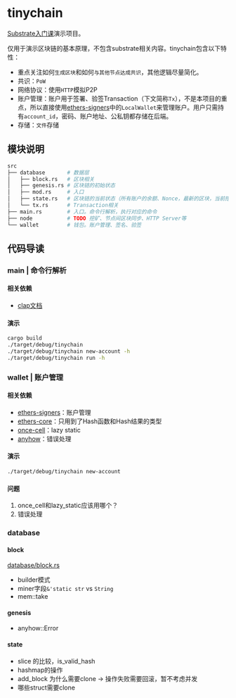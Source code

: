 # tinychain

[Substrate入门课](https://appbhteffsi3308.h5.xiaoeknow.com/v1/goods/goods_detail/p_62ac1ea6e4b0ba331dc9542c?type=3&type=3)演示项目。

仅用于演示区块链的基本原理，不包含substrate相关内容。tinychain包含以下特性：
- 重点关注如何`生成区块`和如何`与其他节点达成共识`，其他逻辑尽量简化。
- 共识：`PoW`
- 网络协议：使用`HTTP`模拟P2P
- 账户管理：账户用于签署、验签Transaction（下文简称`Tx`），不是本项目的重点，所以直接使用[ethers-signers](https://docs.rs/crate/ethers-signers/0.17.0)中的`LocalWallet`来管理账户。用户只需持有`account_id`，密码、账户地址、公私钥都存储在后端。
- 存储：`文件`存储

## 模块说明

```sh
src
├── database       # 数据层
│   ├── block.rs   # 区块相关
│   ├── genesis.rs # 区块链的初始状态
│   ├── mod.rs     # 入口
│   ├── state.rs   # 区块链的当前状态（所有账户的余额、Nonce，最新的区块，当前挖矿难度等）
│   └── tx.rs      # Transaction相关
├── main.rs        # 入口。命令行解析，执行对应的命令
├── node           # TODO 挖矿、节点间区块同步、HTTP Server等
└── wallet         # 钱包。账户管理、签名、验签
```

## 代码导读

### main | 命令行解析

#### 相关依赖

- [clap文档](https://docs.rs/crate/clap/4.0.18)

#### 演示

```sh
cargo build
./target/debug/tinychain
./target/debug/tinychain new-account -h
./target/debug/tinychain run -h
```

### wallet | 账户管理

#### 相关依赖

- [ethers-signers](https://docs.rs/crate/ethers-signers/0.17.0)：账户管理
- [ethers-core](https://docs.rs/crate/ethers-core/0.17.0)：只用到了Hash函数和Hash结果的类型
- [once-cell](https://docs.rs/crate/once_cell/1.15.0)：lazy static
- [anyhow](https://docs.rs/crate/anyhow/1.0.66)：错误处理

#### 演示

```sh
./target/debug/tinychain new-account
```

#### 问题

1. once_cell和lazy_static应该用哪个？
2. 错误处理

### database

#### block

[database/block.rs](src/database/block.rs)

- builder模式
- miner字段`&'static str` vs `String`
- mem::take

#### genesis

- anyhow::Error

#### state

- slice 的比较，is_valid_hash
- hashmap的操作
- add_block 为什么需要clone -> 操作失败需要回滚，暂不考虑并发
- 哪些struct需要clone

